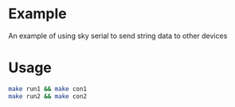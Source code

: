 # Example

An example of using sky serial to send string data to other devices

# Usage

```bash
make run1 && make con1
make run2 && make con2
```
